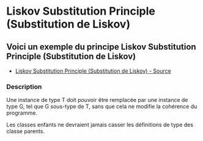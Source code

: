 # Liskov Substitution Principle (Substitution de Liskov)




## Voici un exemple du principe Liskov Substitution Principle (Substitution de Liskov)

* [Liskov Substitution Principle (Substitution de Liskov) - Source](https://github.com/stephweb/solid-php/tree/master/src/3_liskov-substitution-principle/index.php)






### Description

Une instance de type T doit pouvoir être remplacée par une instance de type G, tel que G sous-type de T,
sans que cela ne modifie la cohérence du programme.

Les classes enfants ne devraient jamais casser les définitions de type des classe parents.